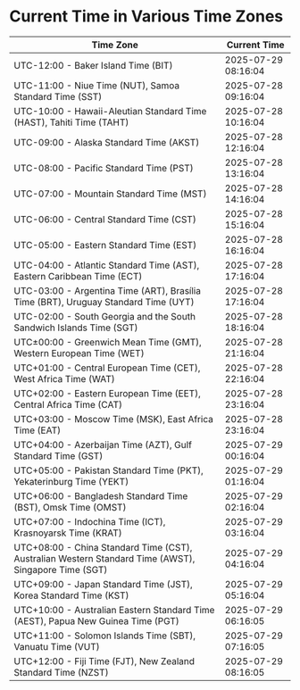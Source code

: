 # Current Time in Various Time Zones

| Time Zone | Current Time |
|-----------|--------------|
| UTC-12:00 - Baker Island Time (BIT) | 2025-07-29 08:16:04 |
| UTC-11:00 - Niue Time (NUT), Samoa Standard Time (SST) | 2025-07-28 09:16:04 |
| UTC-10:00 - Hawaii-Aleutian Standard Time (HAST), Tahiti Time (TAHT) | 2025-07-28 10:16:04 |
| UTC-09:00 - Alaska Standard Time (AKST) | 2025-07-28 12:16:04 |
| UTC-08:00 - Pacific Standard Time (PST) | 2025-07-28 13:16:04 |
| UTC-07:00 - Mountain Standard Time (MST) | 2025-07-28 14:16:04 |
| UTC-06:00 - Central Standard Time (CST) | 2025-07-28 15:16:04 |
| UTC-05:00 - Eastern Standard Time (EST) | 2025-07-28 16:16:04 |
| UTC-04:00 - Atlantic Standard Time (AST), Eastern Caribbean Time (ECT) | 2025-07-28 17:16:04 |
| UTC-03:00 - Argentina Time (ART), Brasília Time (BRT), Uruguay Standard Time (UYT) | 2025-07-28 17:16:04 |
| UTC-02:00 - South Georgia and the South Sandwich Islands Time (SGT) | 2025-07-28 18:16:04 |
| UTC±00:00 - Greenwich Mean Time (GMT), Western European Time (WET) | 2025-07-28 21:16:04 |
| UTC+01:00 - Central European Time (CET), West Africa Time (WAT) | 2025-07-28 22:16:04 |
| UTC+02:00 - Eastern European Time (EET), Central Africa Time (CAT) | 2025-07-28 23:16:04 |
| UTC+03:00 - Moscow Time (MSK), East Africa Time (EAT) | 2025-07-28 23:16:04 |
| UTC+04:00 - Azerbaijan Time (AZT), Gulf Standard Time (GST) | 2025-07-29 00:16:04 |
| UTC+05:00 - Pakistan Standard Time (PKT), Yekaterinburg Time (YEKT) | 2025-07-29 01:16:04 |
| UTC+06:00 - Bangladesh Standard Time (BST), Omsk Time (OMST) | 2025-07-29 02:16:04 |
| UTC+07:00 - Indochina Time (ICT), Krasnoyarsk Time (KRAT) | 2025-07-29 03:16:04 |
| UTC+08:00 - China Standard Time (CST), Australian Western Standard Time (AWST), Singapore Time (SGT) | 2025-07-29 04:16:04 |
| UTC+09:00 - Japan Standard Time (JST), Korea Standard Time (KST) | 2025-07-29 05:16:04 |
| UTC+10:00 - Australian Eastern Standard Time (AEST), Papua New Guinea Time (PGT) | 2025-07-29 06:16:05 |
| UTC+11:00 - Solomon Islands Time (SBT), Vanuatu Time (VUT) | 2025-07-29 07:16:05 |
| UTC+12:00 - Fiji Time (FJT), New Zealand Standard Time (NZST) | 2025-07-29 08:16:05 |
